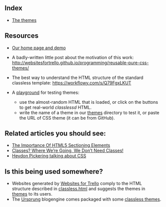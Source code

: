 ## Index

* [The themes](themes)

## Resources

* [Our home page and demo](https://websitesfortrello.github.io/classless/)
* A badly-written little post about the motivation of this work: http://websitesfortrello.github.io/programming/reusable-pure-css-themes/
* The best way to understand the HTML structure of the standard classless template: https://workflowy.com/s/Q79FgxLKUT
* A [playground](https://websitesfortrello.github.io/classless/playground/) for testing themes:

  * use the almost-random HTML that is loaded, or click on the buttons to get real-world _classlessd_ HTML.
  * write the name of a theme in our [themes](themes) directory to test it, or paste the URL of CSS theme (it can be from GitHub).

## Related articles you should see:

  * [The Importance Of HTML5 Sectioning Elements](http://www.smashingmagazine.com/2013/01/18/the-importance-of-sections/)
  * [Classes? Where We’re Going, We Don’t Need Classes!](http://www.smashingmagazine.com/2012/06/19/classes-where-were-going-we-dont-need-classes/)
  * [Heydon Pickering talking about CSS](https://vimeo.com/101718785)

## Is this being used somewhere?

* Websites generated by [Websites for Trello](http://websitesfortrello.com/) comply to the HTML structure described in [classless.html](template.html) and suggests the themes in [themes](themes) to its users.
* The [Ursprung](https://github.com/onli/ursprung) blogengine comes packaged with some [classless themes](https://github.com/onli/ursprung/tree/master/designs).
